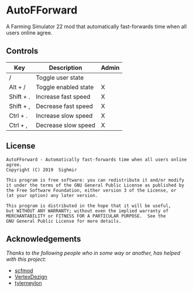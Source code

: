 # AutoFForward
A Farming Simulator 22 mod that automatically fast-forwards time when all users online agree.

## Controls
| Key | Description | Admin
| --- | --- | ---
| / | Toggle user state
| Alt + / | Toggle enabled state | X
| Shift + . | Increase fast speed | X
| Shift + , | Decrease fast speed | X
| Ctrl + . | Increase slow speed | X
| Ctrl + , | Decrease slow speed | X

## License
```
AutoFForward - Automatically fast-forwards time when all users online agree.
Copyright (C) 2019  Sighmir

This program is free software: you can redistribute it and/or modify
it under the terms of the GNU General Public License as published by
the Free Software Foundation, either version 3 of the License, or
(at your option) any later version.

This program is distributed in the hope that it will be useful,
but WITHOUT ANY WARRANTY; without even the implied warranty of
MERCHANTABILITY or FITNESS FOR A PARTICULAR PURPOSE.  See the
GNU General Public License for more details.
```

## Acknowledgements
*Thanks to the following people who in some way or another, has helped with this project:*
* [scfmod](https://github.com/scfmod)
* [VertexDezign](https://github.com/VertexDezign)
* [tylerneylon](https://github.com/tylerneylon)